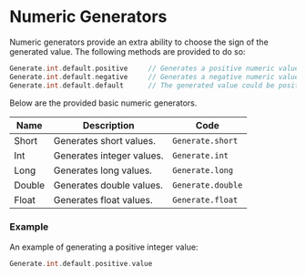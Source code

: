 # Numeric Generators

Numeric generators provide an extra ability to choose the sign of the generated value.
The following methods are provided to do so:

```scala
Generate.int.default.positive     // Generates a positive numeric value.
Generate.int.default.negative     // Generates a negative numeric value.
Generate.int.default.default      // The generated value could be positive or negative.
```

Below are the provided basic numeric generators.

| Name   | Description               | Code              |
|--------|---------------------------|-------------------|
| Short  | Generates short values.   | `Generate.short`  |
| Int    | Generates integer values. | `Generate.int`    |
| Long   | Generates long values.    | `Generate.long`   |
| Double | Generates double values.  | `Generate.double` |
| Float  | Generates float values.   | `Generate.float`  |

### Example
An example of generating a positive integer value:
```scala
Generate.int.default.positive.value
```
